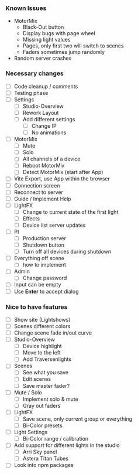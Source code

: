 ### Known Issues

- MotorMix
  - Black-Out button
  - Display bugs with page wheel
  - Missing light values
  - Pages, only first two will switch to scenes
  - Faders sometimes jump randomly
- Random server crashes

### Necessary changes

- [ ] Code cleanup / comments
- [ ] Testing phase
- [ ] Settings
  - [ ] Studio-Overview
  - [ ] Rework Layout
  - [ ] Add different settings
    - [ ] Change IP
    - [ ] No animations
- [ ] MotorMix
  - [ ] Mute
  - [ ] Solo
  - [ ] All channels of a device
  - [ ] Reboot MotorMix
  - [ ] Detect MotorMix (start after App)
- [ ] Vite Export, use App within the browser
- [ ] Connection screen
- [ ] Reconnect to server
- [ ] Guide / Implement Help
- [ ] LightFX
  - [ ] Change to current state of the first light
  - [ ] Effects
  - [ ] Device list server updates
- [ ] PI
  - [ ] Production server
  - [ ] Shutdown button
  - [ ] Turn off all devices during shutdown
- [ ] Everything off scene
  - [ ] how to implement
- [ ] Admin
  - [ ] Change password
- [ ] Input can be empty
- [ ] Use **Enter** to accept dialog

### Nice to have features

- [ ] Show site (Lightshows)
- [ ] Scenes different colors
- [ ] Change scene fade in/out curve
- [ ] Studio-Overview
  - [ ] Device highlight
  - [ ] Move to the left
  - [ ] Add Traversenlights
- [ ] Scenes
  - [ ] See what you save
  - [ ] Edit scenes
  - [ ] Save master fader?
- [ ] Mute / Solo
  - [ ] Implement solo & mute
  - [ ] Gray out faders
- [ ] LightFX
  - [ ] Save scene, only current group or everything
  - [ ] Bi-Color presets
- [ ] Light Settings
  - [ ] Bi-Color range / calibration
- [ ] Add support for different lights in the studio
  - [ ] Arri Sky panel
  - [ ] Astera Titan Tubes
- [ ] Look into npm packages
